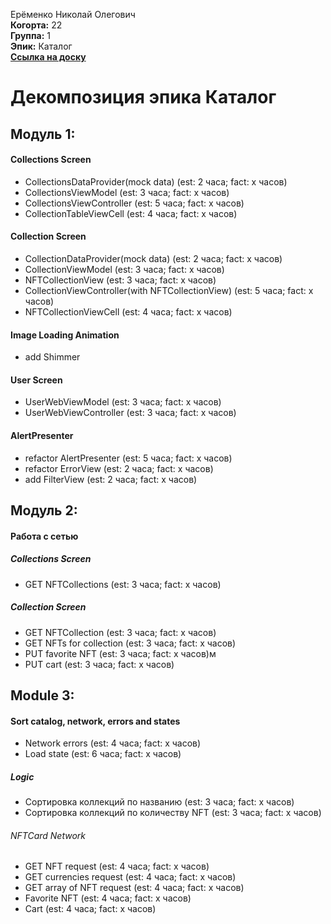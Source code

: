 Ерёменко Николай Олегович\
<b>Когорта:</b> 22\
<b>Группа:</b> 1\
<b>Эпик:</b> Каталог\
<b>[Ссылка на доску](https://github.com/users/id-kuznetsov/projects/2/views/3)</b>

# Декомпозиция эпика Каталог

## Модуль 1:

#### Collections Screen
- CollectionsDataProvider(mock data) (est: 2 часа; fact: x часов)
- CollectionsViewModel (est: 3 часа; fact: x часов)
- CollectionsViewController (est: 5 часа; fact: x часов)
- CollectionTableViewCell (est: 4 часа; fact: x часов)

#### Collection Screen
- CollectionDataProvider(mock data) (est: 2 часа; fact: x часов)
- CollectionViewModel (est: 3 часа; fact: x часов)
- NFTCollectionView (est: 3 часа; fact: x часов)
- CollectionViewController(with NFTCollectionView) (est: 5 часа; fact: x часов)
- NFTCollectionViewCell (est: 4 часа; fact: x часов)

#### Image Loading Animation
- add Shimmer 

#### User Screen
- UserWebViewModel (est: 3 часа; fact: x часов)
- UserWebViewController (est: 3 часа; fact: x часов)

#### AlertPresenter
- refactor AlertPresenter (est: 5 часа; fact: x часов)
- refactor ErrorView (est: 2 часа; fact: x часов)
- add FilterView (est: 2 часа; fact: x часов)

## Модуль 2:
#### Работа с сетью
##### Collections Screen
- GET NFTCollections (est: 3 часа; fact: x часов)
##### Collection Screen
- GET NFTCollection (est: 3 часа; fact: x часов)
- GET NFTs for collection (est: 3 часа; fact: x часов)
- PUT favorite NFT (est: 3 часа; fact: x часов)м
- PUT cart (est: 3 часа; fact: x часов)

## Module 3:
#### Sort catalog, network, errors and states
- Network errors (est: 4 часа; fact: x часов)
- Load state (est: 6 часа; fact: x часов)
##### Logic
- Сортировка коллекций по названию (est: 3 часа; fact: x часов)
- Сортировка коллекций по количеству NFT (est: 3 часа; fact: x часов)
###### NFTCard Network
- GET NFT request (est: 4 часа; fact: x часов)
- GET currencies request (est: 4 часа; fact: x часов)
- GET array of NFT request (est: 4 часа; fact: x часов)
- Favorite NFT (est: 4 часа; fact: x часов)
- Cart (est: 4 часа; fact: x часов)

